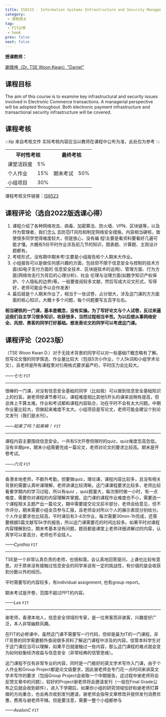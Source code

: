 ```yaml
---
title: IS6523 - Information Systems Infrastructure and Security Management
category:
 - 课程相关
tag:
 - FIT必修
 - SemA
prev: false
next: false
---
```


**授课教师：**

[謝煥坤（Dr. TSE Woon Kwan）"Daniel"](https://www.cb.cityu.edu.hk/staff/iswktse/)

<!-- more -->

## 课程目标

The aim of this course is to examine key infrastructural and security issues involved in Electronic Commerce transactions. A managerial perspective will be adopted throughout. Both electronic payment infrastructure and transactional security infrastructure will be covered.

## 课程考核

:::tip 来自考核文件
实际考核内容应当以教师在课程中公布为准，此处仅为参考
:::

<table>
    <tr>
        <th colspan=2>
            平时性考核
        </th>
        <th colspan=2>
            最终考核
        </th>
    </tr>
    <tr>
        <td>
            课堂活跃度
        </td>
        <td>
            5%
        </td>
        <td rowspan=3>
            期末考试
        </td>
        <td rowspan=3>
            50%
        </td>
    </tr>
    <tr>
        <td>
            个人作业
        </td>
        <td>
            15%
        </td>
    </tr>
    <tr>
        <td>
            小组项目
        </td>
        <td>
            30%
        </td>
    </tr>
</table>

课程考核文件链接：[IS6523](https://www.cityu.edu.hk/catalogue/pg/202223/course/IS6523.pdf)

## 课程评论（选自2022版选课心得）

1. 课程介绍了各种网络攻击、病毒、加密算法、防火墙、VPN、区块链等，以及作为管理者，我们怎么 去防范IT风险和制定网络安全措施，内容相当硬核，致使很多同学觉得难度较大，但是放心，没有编 程!主要是看资料要看好几遍可能才懂。大概有5份平时作业涉及前几节的知识，图表题、计算题、主观设计题都有。
2. 考核形式，没有期中期末考!主要是小组报告和个人期末大作业。
3. 小组报告可以是做任何感兴趣的方面，包括但不限于信息安全与控制的技术方面(如电子支付方面的 信息安全技术、区块链技术的运用)、管理方面、行为方面(网络攻击行为背后的心理分析)、社会 伦理与治理方面(如数字知识产权保护、个人隐私的边界)等。一般要查阅较多文献，然后写成大论文形式，写得好，老师可能会予以合作发表!
4. 最后就是个人期末作业了，相当于一张试卷，占分很大，涉及这门课的方方面面的核心知识，大概十多个问题，每个问题要写五百字左右。

**相当硬核的一门课，基本是概念，没有实操。为了写好论文与个人试卷，反过来逼迫我们自主学习很多知识，收获很多，当然过程相当辛苦。为以后想从事网络安全、风控、黑客的同学打好基础。想发表论文的同学可以考虑这门课。**

## 课程评论（2023版）

（TSE Woon Kwan D.）对于无技术背景的同学可以对一些基础IT概念略有了解。但写论文慢的同学慎选，作业量比较大（包括5次小作业，个人5k词和小组学术论文），且老师是所有课程里对引用格式要求最严的，平时压力会比较大。

_——七七_ `FIT`

---

很棒的一门课，对没有信息安全基础的同学（比如我）可以做到信息安全基础知识上的扫盲。谢老师授课节奏可以，课程难度相比其他5开头的课来说稍有提高，但总体上不算太难。作业和考试都和课程内容贴合，功在平时不会有太大问题。中期作业量比较大，但做起来难度不太大。小组项目是写论文，老师可能会建议个别论文发刊（我们是水刊）。

_——如来了吗？如来嘛！_ `FIT`

---

课程内容主要围绕信息安全。一共有5次开卷但限时的quiz，quiz难度忽高忽低。没有半期pre，期末小组需要完成一篇论文，老师对论文的要求比较高。期末是开卷考试。

_——六元_ `FIT`

---

香港本地老师，不额外考勤，但要做quiz，理论课，课程内容比较多，且没有相关背景的需要认真听课理解，老师讲课比较清晰。这门课课程要求比较多，老师比较看重学期内的学习过程，所以有quiz ，quiz题量大，每次限时做一小时，有一点难度，需要你对课程的内容理解并掌握。这门课的课程作业难度也不小，需要选一个课程相关主题产出一篇论文，期中需要提交论文前半部分，老师会给意见，但不作评分，期末需要小组全员参与汇报，且老师会对所以个人的展示表现分别给分。个人作业要求也比较高，平时课后有3-4次作业，每次需要30min-1h完成，还需要根据5篇文献写5k字的报告，所以这门课需要花的时间比较多。如果平时对课程内容理解到位，期末考基本没有问题，题目都是课堂上老师详细讲解过的内容，认真学可以拿高分，老师也不会挂人。

_——Cynthia_ `FIT`

---

TSE是一个非常认真负责的老师，也很和蔼，会认真地回答提问，上课也比较有意思。对于原来没有接触过信息安全的同学来说有一定的挑战性，有价值的是会收获到分数以外的经历。

平时需要写的内容较多，有individual assignment, 也有group report。

期末考试是开卷，范围不超过PPT的内容。

_——Lex_ `FIT`

---

谢老师，香港本地人，信息安全领域的专家，是一位黑客而非骇客，兴趣爱好广泛，本人非常幽默风趣。

在FIT的必修课中，虽然这门课不需要写一行代码，但却是最为IT的一门课程，非IT背景的同学需要额外查阅很多资料了解这门课程中涉及的内容。信管本科学生对于这门课应当可以理解，如果平日就接触过一些内容，那么这门课程的难点就会变为如何权衡经济收益与信息安全（非常经典的信管思维）。

这门课程不仅有非常专业的内容，同时是一门极好的英文学术写作入门课，由于个人作业和Group Project都是论文级要求，因此谢老师会专门花一点时间来讲英文学术写作的要求（包括Group Project会收取一个中期报告，这过程中谢老师将会反馈文章中的问题），较好的Project谢老师将会邀请发刊（一般在Final Grade公布之后就会收到邮件），进入下学期后，如果你小组的研究领域恰好和谢老师打算做的方向重合，也会再次收到发刊邀请，谢老师会指导文章修改并提供发刊消费优惠，费用与谢老师平摊。但是要注意，需要一整个小组都参与

_——AvalonC_ `FIT`

